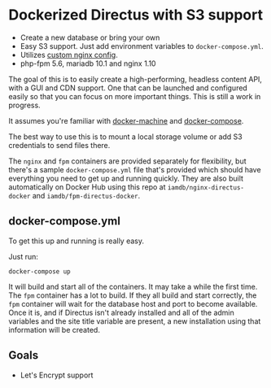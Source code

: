 # Dockerized Directus with S3 support

* Create a new database or bring your own
* Easy S3 support. Just add environment variables to `docker-compose.yml`.
* Utilizes [custom nginx config](https://github.com/h5bp/server-configs-nginx).
* php-fpm 5.6, mariadb 10.1 and nginx 1.10

The goal of this is to easily create a high-performing, headless content API, with a GUI and CDN support. One that can be launched and configured easily so that you can focus on more important things. This is still a work in progress.

It assumes you're familiar with [docker-machine](https://docs.docker.com/machine/overview/) and [docker-compose](https://docs.docker.com/compose/overview/).

The best way to use this is to mount a local storage volume or add S3 credentials to send files there.

The `nginx` and `fpm` containers are provided separately for flexibility, but there's a sample `docker-compose.yml` file that's provided which should have everything you need to get up and running quickly. They are also built automatically on Docker Hub using this repo at `iamdb/nginx-directus-docker` and `iamdb/fpm-directus-docker`.

## docker-compose.yml
To get this up and running is really easy.

Just run:
```
docker-compose up
```

It will build and start all of the containers. It may take a while the first time. The `fpm` container has a lot to build. If they all build and start correctly, the `fpm` container will wait for the database host and port to become available. Once it is, and if Directus isn't already installed and all of the admin variables and the site title variable are present, a new installation using that information will be created.

## Goals

* Let's Encrypt support